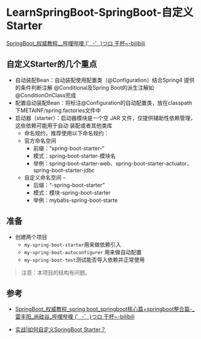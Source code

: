 #  LearnSpringBoot-SpringBoot-自定义Starter

[SpringBoot_权威教程__哔哩哔哩 (゜-゜)つロ 干杯~-bilibili](https://www.bilibili.com/video/BV1Et411Y7tQ?p=4)



## 自定义Starter的几个重点

-  自动装配Bean：自动装配使用配置类（@Configuration）结合Spring4 提供的条件判断注解 @Conditional及Spring Boot的派生注解如@ConditionOnClass完成
- 配置自动装配Bean：将标注@Configuration的自动配置类，放在classpath下METAINF/spring.factories文件中
- 启动器（starter）：启动器模块是一个空 JAR 文件，仅提供辅助性依赖管理，这些依赖可能用于自动 装配或者其他类库
    -  命名规约，推荐使用以下命名规约：
    -  官方命名空间 
        -  前缀：“spring-boot-starter-” 
        -  模式：spring-boot-starter-模块名 
        -  举例：spring-boot-starter-web、spring-boot-starter-actuator、spring-boot-starter-jdbc
    -  自定义命名空间 –
        -  后缀：“-spring-boot-starter” 
        -  模式：模块-spring-boot-starter 
        -  举例：mybatis-spring-boot-starte



## 准备

- 创建两个项目
    - `my-spring-boot-starter`用来做依赖引入
    - `my-spring-boot-autoconfigurer` 用来做自动配置
    - `my-spring-boot-test`测试能否导入依赖并正常使用



> 注意：本项目的结构有问题。

## 参考

- [SpringBoot_权威教程_spring boot_springboot核心篇+springboot整合篇-_雷丰阳_尚硅谷_哔哩哔哩 (゜-゜)つロ 干杯~-bilibili](https://www.bilibili.com/video/BV1Et411Y7tQ?p=70)

- [实战|如何自定义SpringBoot Starter？](http://objcoding.com/2018/02/02/Costom-SpringBoot-Starter/)